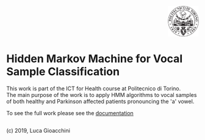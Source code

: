 <p align="right">
<img src="fig/polito.png" alt="Logo" width="80" height="80">
</p>

#  Hidden Markov Machine for Vocal Sample Classification
This work is part of the ICT for Health course at Politecnico di Torino.  
The main purpose of the work is to apply HMM algorithms to vocal samples of both healthy and Parkinson affected patients pronouncing the 'a' vowel.

To see the full work please see the [documentation](https://github.com/lucagioacchini/hmm-sample-classification/tree/master/docs/hmm.pdf)


## 
(c) 2019, Luca Gioacchini
